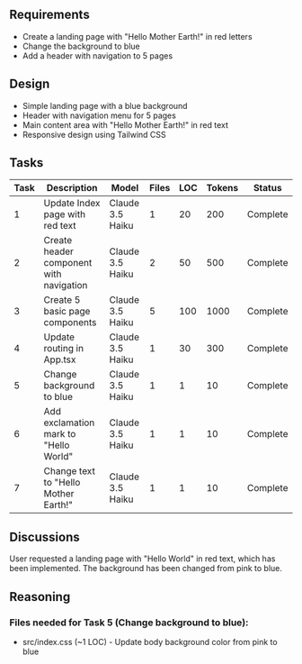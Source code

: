 ## Requirements
- Create a landing page with "Hello Mother Earth!" in red letters
- Change the background to blue
- Add a header with navigation to 5 pages

## Design
- Simple landing page with a blue background
- Header with navigation menu for 5 pages
- Main content area with "Hello Mother Earth!" in red text
- Responsive design using Tailwind CSS

## Tasks
| Task | Description | Model | Files | LOC | Tokens | Status |
|------|-------------|-------|-------|-----|--------|--------|
| 1 | Update Index page with red text | Claude 3.5 Haiku | 1 | 20 | 200 | Complete |
| 2 | Create header component with navigation | Claude 3.5 Haiku | 2 | 50 | 500 | Complete |
| 3 | Create 5 basic page components | Claude 3.5 Haiku | 5 | 100 | 1000 | Complete |
| 4 | Update routing in App.tsx | Claude 3.5 Haiku | 1 | 30 | 300 | Complete |
| 5 | Change background to blue | Claude 3.5 Haiku | 1 | 1 | 10 | Complete |
| 6 | Add exclamation mark to "Hello World" | Claude 3.5 Haiku | 1 | 1 | 10 | Complete |
| 7 | Change text to "Hello Mother Earth!" | Claude 3.5 Haiku | 1 | 1 | 10 | Complete |

## Discussions
User requested a landing page with "Hello World" in red text, which has been implemented. The background has been changed from pink to blue.

## Reasoning
### Files needed for Task 5 (Change background to blue):
- src/index.css (~1 LOC) - Update body background color from pink to blue